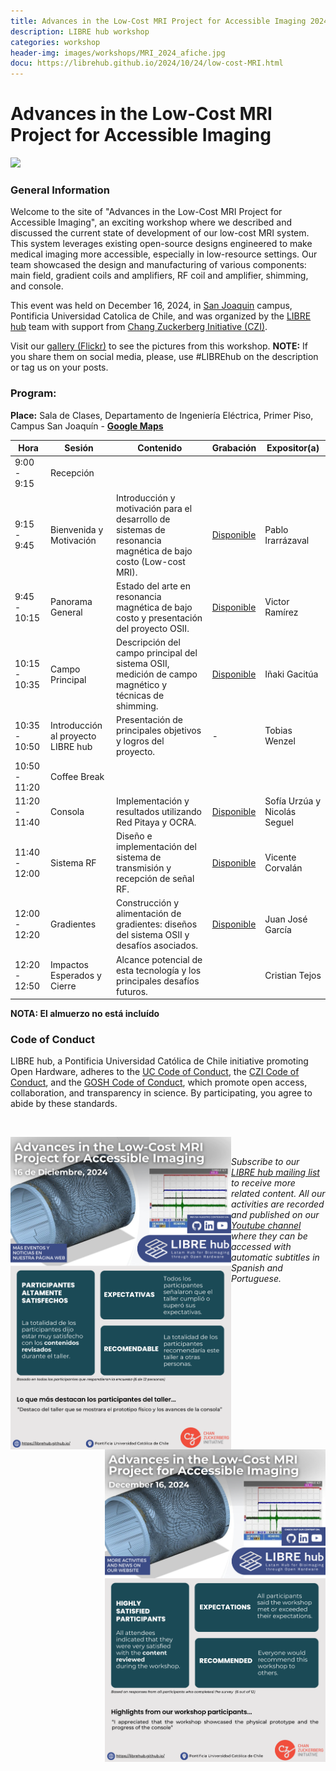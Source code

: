 ```yaml
---
title: Advances in the Low-Cost MRI Project for Accessible Imaging 2024
description: LIBRE hub workshop
categories: workshop
header-img: images/workshops/MRI_2024_afiche.jpg
docu: https://librehub.github.io/2024/10/24/low-cost-MRI.html
---
```


# Advances in the Low-Cost MRI Project for Accessible Imaging

<img src="{{site.baseurl}}/images/others/Low_MRI_workshop_participants.jpg" data-action="zoom">

### General Information

Welcome to the site of "Advances in the Low-Cost MRI Project for Accessible Imaging", an exciting workshop where we described and discussed the current state of development of our low-cost MRI system. This system leverages existing open-source designs engineered to make medical imaging more accessible, especially in low-resource settings. Our team showcased the design and manufacturing of various components: main field, gradient coils and amplifiers, RF coil and amplifier, shimming, and console.

This event was held on December 16, 2024, in [San Joaquin](https://www.uc.cl/universidad/nuestros-campus/san-joaquin/) campus, Pontificia Universidad Catolica de Chile, and was organized by the [LIBRE hub](https://librehub.github.io/people/) team with support from [Chang Zuckerberg Initiative (CZI)](https://chanzuckerberg.com/).

Visit our <a href="https://www.flickr.com/photos/197037882@N02/albums">gallery (Flickr)</a> to see the pictures from this workshop. **NOTE:** If you share them on social media, please, use #LIBREhub on the description or tag us on your posts.

### Program:

**Place:** Sala de Clases, Departamento de Ingeniería Eléctrica, Primer Piso, Campus San Joaquín - **[Google Maps](https://maps.app.goo.gl/6tEQac63fs5Y9hqW9)**

| Hora         | Sesión| Contenido |Grabación |  Expositor(a)  |
|--------------|-------|-----------|----------|----------------|
| 9:00 - 9:15  | Recepción |          |               |        |
| 9:15 - 9:45  | Bienvenida y Motivación | Introducción y motivación para el desarrollo de sistemas de resonancia magnética de bajo costo (Low-cost MRI).| [Disponible](https://youtu.be/XB50j2n6kkg?si=DWabMY13NINTvxrz) | Pablo Irarrázaval |
| 9:45 - 10:15 | Panorama General| Estado del arte en resonancia magnética de bajo costo y presentación del proyecto OSII.| [Disponible](https://youtu.be/HBagwTIDuI4?si=0ya1HNMviMle4FRD)| Victor Ramírez |
| 10:15 - 10:35| Campo Principal| Descripción del campo principal del sistema OSII, medición de campo magnético y técnicas de shimming.| [Disponible](https://youtu.be/eLSEUU-29pA?si=eA6_1FSh4aQZBJFp) | Iñaki Gacitúa |
| 10:35 - 10:50| Introducción al proyecto LIBRE hub  | Presentación de principales objetivos y logros del proyecto. | - | Tobias Wenzel |
| 10:50 - 11:20| Coffee Break |          |               |        |
| 11:20 - 11:40| Consola | Implementación y resultados utilizando Red Pitaya y OCRA.| [Disponible](https://youtu.be/s-_wbssOHIE?feature=shared) | Sofía Urzúa y Nicolás Seguel |
| 11:40 - 12:00| Sistema RF | Diseño e implementación del sistema de transmisión y recepción de señal RF.| [Disponible](https://youtu.be/WHc1pmKATE8?feature=shared) | Vicente Corvalán |
| 12:00 - 12:20| Gradientes | Construcción y alimentación de gradientes: diseños del sistema OSII y desafíos asociados.| [Disponible](https://youtu.be/npizWQPsmRk) | Juan José García |
| 12:20 - 12:50| Impactos Esperados y Cierre | Alcance potencial de esta tecnología y los principales desafíos futuros.| | Cristian Tejos |

**NOTA: El almuerzo no está incluído**

### Code of Conduct

LIBRE hub, a Pontificia Universidad Católica de Chile initiative promoting Open Hardware, adheres to the [UC Code of Conduct](https://www.uc.cl/codigo-de-honor/), the [CZI Code of Conduct](https://chanzuckerberg.github.io/open-science/CODE_OF_CONDUCT.html), and the [GOSH Code of Conduct](https://openhardware.science/gosh-2017/gosh-code-of-conduct/), which promote open access, collaboration, and transparency in science. By participating, you agree to abide by these standards.

<br>

<p float="center">
  <img src="/images/workshops/LowMRI_ES_2024.png" height=500 align='left'>
  <img src="/images/workshops/LowMRI_EN_2024.png" height=500 align='right'>
</p>

<br>

*Subscribe to our [LIBRE hub mailing list](https://mailchi.mp/2efa11be3d6b/libre_hub) to receive more related content. All our activities are recorded and published on our [Youtube channel](https://www.youtube.com/channel/UCKaffupDA8KKrDE0rd668Xw) where they can be accessed with automatic subtitles in Spanish and Portuguese.*

<!--
Please register using this form:

<iframe src="https://docs.google.com/forms/d/e/1FAIpQLScYfUAg5NAJ86AedKOM3JRCp7BENNRDP6wAglx0wFJ5O3biLQ/viewform?usp=sf_link" width="640" height="3184" frameborder="0" marginheight="0" marginwidth="0">Loading…</iframe>
-->